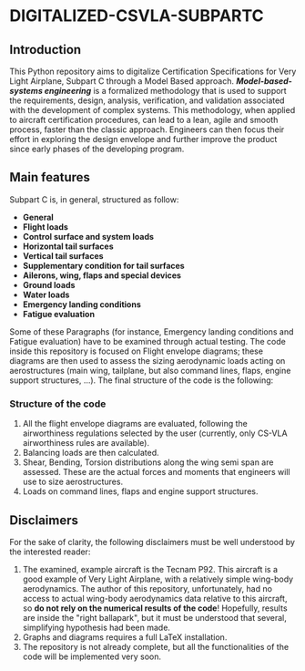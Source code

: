 # DIGITALIZED-CSVLA-SUBPARTC
## Introduction 
This Python repository aims to digitalize Certification Specifications for Very Light Airplane, Subpart C through a Model Based approach. ***Model-based-systems engineering*** is a formalized methodology that is used to support the requirements, design, analysis, verification, and validation associated with the development of complex systems. This methodology, when applied to aircraft certification procedures, can lead to a lean, agile and smooth process, faster than the classic approach. Engineers can then focus their effort in exploring the design envelope and further improve the product since early phases of the developing program.

## Main features 
Subpart C is, in general, structured as follow: 
- **General**
- **Flight loads**
- **Control surface and system loads**
- **Horizontal tail surfaces** 
- **Vertical tail surfaces**
- **Supplementary condition for tail surfaces**
- **Ailerons, wing, flaps and special devices**
- **Ground loads**
- **Water loads**
- **Emergency landing conditions**
- **Fatigue evaluation**

Some of these Paragraphs (for instance, Emergency landing conditions and Fatigue evaluation) have to be examined through actual testing. The code inside this repository is focused on Flight envelope diagrams; these diagrams are then used to assess the sizing aerodynamic loads acting on aerostructures (main wing, tailplane, but also command lines, flaps, engine support structures, ...). The final structure of the code is the following: 

### Structure of the code 
1. All the flight envelope diagrams are evaluated, following the airworthiness regulations selected by the user (currently, only CS-VLA airworthiness rules are available).
2. Balancing loads are then calculated. 
3. Shear, Bending, Torsion distributions along the wing semi span are assessed. These are the actual forces and moments that engineers will use to size aerostructures. 
4. Loads on command lines, flaps and engine support structures. 

## Disclaimers
For the sake of clarity, the following disclaimers must be well understood by the interested reader: 
1. The examined, example aircraft is the Tecnam P92. This aircraft is a good example of Very Light Airplane, with a relatively simple wing-body aerodynamics. The author of this repository, unfortunately, had no access to actual wing-body aerodynamics data relative to this aircraft, so **do not rely on the numerical results of the code**! Hopefully, results are inside the "right ballapark", but it must be understood that several, simplifying hypothesis had been made.
2. Graphs and diagrams requires a full LaTeX installation.
3. The repository is not already complete, but all the functionalities of the code will be implemented very soon. 
